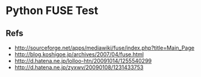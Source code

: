 Python FUSE Test
================

Refs
----

* <http://sourceforge.net/apps/mediawiki/fuse/index.php?title=Main_Page>
* <http://blog.koshigoe.jp/archives/2007/04/fuse.html>
* <http://d.hatena.ne.jp/lolloo-htn/20091014/1255540299>
* <http://d.hatena.ne.jp/zyxwv/20090108/1231433753>
